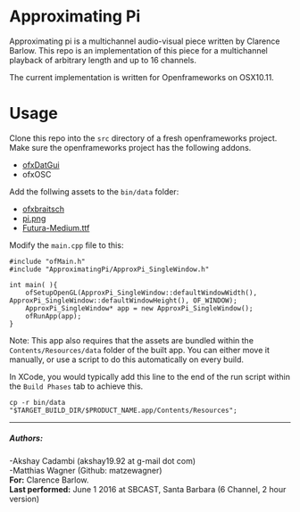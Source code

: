 # Approximating Pi

Approximating pi is a multichannel audio-visual piece written by Clarence Barlow. This repo is an implementation of this piece for a multichannel playback of arbitrary length and up to 16 channels.

The current implementation is written for Openframeworks on OSX10.11. 

Usage
=====
Clone this repo into the `src` directory of a fresh openframeworks project. Make sure the openframeworks project has the following addons. 
 * [ofxDatGui](https://github.com/braitsch/ofxDatGui)
 * ofxOSC

Add the follwing assets to the `bin/data` folder:
 * [ofxbraitsch](https://github.com/braitsch/ofxDatGui/tree/master/ofxbraitsch)
 * [pi.png](https://drive.google.com/file/d/0B7ReoGDIXK3RdnVFeHZzR2lhYjg/view?usp=sharing)
 * [Futura-Medium.ttf](https://drive.google.com/file/d/0B7ReoGDIXK3RMFIxNFZtZjVLRHM/view?usp=sharing)
 
Modify the `main.cpp` file to this:
```
#include "ofMain.h"
#include "ApproximatingPi/ApproxPi_SingleWindow.h"

int main( ){
    ofSetupOpenGL(ApproxPi_SingleWindow::defaultWindowWidth(), ApproxPi_SingleWindow::defaultWindowHeight(), OF_WINDOW);
    ApproxPi_SingleWindow* app = new ApproxPi_SingleWindow();
    ofRunApp(app);
}
```

 Note: This app also requires that the assets are bundled within the `Contents/Resources/data` folder of the built app. You can either move it manually, or use a script to do this automatically on every build.

In XCode, you would typically add this line to the end of the run script within the `Build Phases` tab to achieve this.
```
cp -r bin/data "$TARGET_BUILD_DIR/$PRODUCT_NAME.app/Contents/Resources";
``` 

------------
##### Authors:   
-Akshay Cadambi (akshay19.92 at g-mail dot com)   
-Matthias Wagner (Github: matzewagner)  
**For:** Clarence Barlow.  
**Last performed:** June 1 2016 at SBCAST, Santa Barbara (6 Channel, 2 hour version)
